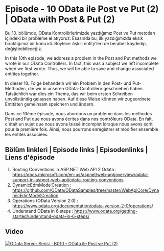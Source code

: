 # Episode - 10 OData ile Post ve Put (2) | OData with Post & Put (2)

Bu 10. bölümde, OData Kontrolörlerimizde yazdığımız Post ve Put metotları içindeki bir probleme el atıyoruz. Esasında bu, ilk yazdığımızda eksik bıraktığımız bir konu idi. Böylece ilişkili entity'leri de beraber kaydedip, değiştirebileceğiz.

In this 10th episode, we address a problem in the Post and Put methods we wrote in our OData Controllers. In fact, this was a subject we left incomplete when we first wrote. Thus, we will be able to save and change associated entities together.

In dieser 10. Folge behandeln wir ein Problem in den Post- und Put-Methoden, die wir in unseren OData-Controllern geschrieben haben. Tatsächlich war dies ein Thema, das wir beim ersten Schreiben unvollständig gelassen haben. Auf diese Weise können wir zugeordnete Entitäten gemeinsam speichern und ändern.

Dans ce 10ème épisode, nous abordons un problème dans les méthodes Post and Put que nous avons écrites dans nos contrôleurs OData. En fait, c'était un sujet que nous avons laissé incomplet lorsque nous avons écrit pour la première fois. Ainsi, nous pourrons enregistrer et modifier ensemble les entités associées.

## Bölüm linkleri | Episode links | Episodenlinks | Liens d'épisode

1. Routing Conventions in ASP.NET Web API 2 Odata : https://docs.microsoft.com/en-us/aspnet/web-api/overview/odata-support-in-aspnet-web-api/odata-routing-conventions
2. DynamicEdmModelCreation : https://github.com/OData/ODataSamples/tree/master/WebApiCore/DynamicEdmModelCreation
3. Operations (OData Version 2.0) : https://www.odata.org/documentation/odata-version-2-0/operations/
4. Understand OData in 6 steps : https://www.odata.org/getting-started/understand-odata-in-6-steps/

## Video  

[![OData Server Serisi - B010 - OData ile Post ve Put (2)](https://i.ytimg.com/vi_webp/_4V7nn1DyHw/maxresdefault.webp)](http://www.youtube.com/watch?v=_4V7nn1DyHw)
